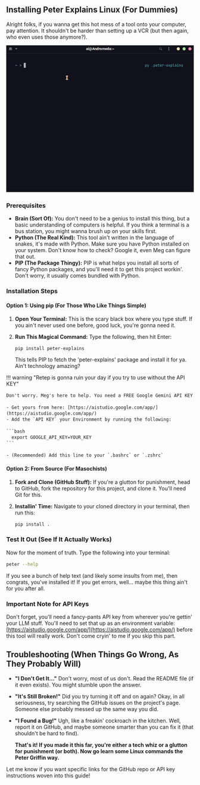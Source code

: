 ## Installing Peter Explains Linux (For Dummies)

Alright folks, if you wanna get this hot mess of a tool onto your computer, pay attention. It shouldn't be harder than setting up a VCR (but then again, who even uses those anymore?).

![Demo](assets/installation.gif)

### Prerequisites

-   **Brain (Sort Of):** You don't need to be a genius to install this thing, but a basic understanding of computers is helpful. If you think a terminal is a bus station, you might wanna brush up on your skills first.
-   **Python (The Real Kind):** This tool ain't written in the language of snakes, it's made with Python. Make sure you have Python installed on your system. Don't know how to check? Google it, even Meg can figure that out.
-   **PIP (The Package Thingy):** PIP is what helps you install all sorts of fancy Python packages, and you'll need it to get this project workin'. Don't worry, it usually comes bundled with Python.

### Installation Steps

#### Option 1: Using pip (For Those Who Like Things Simple)

1. **Open Your Terminal:** This is the scary black box where you type stuff. If you ain't never used one before, good luck, you're gonna need it.
2. **Run This Magical Command:** Type the following, then hit Enter:

    ```bash
    pip install peter-explains
    ```

    This tells PIP to fetch the 'peter-explains' package and install it for ya. Ain't technology amazing?

!!! warning "Retep is gonna ruin your day if you try to use without the API KEY"

    Don't worry. Meg's here to help. You need a FREE Google Gemini API KEY

    - Get yours from here: [https://aistudio.google.com/app/](https://aistudio.google.com/app/)
    - Add the `API KEY` your Environment by running the following:

    ```bash
      export GOOGLE_API_KEY=YOUR_KEY
    ```

    - (Recommended) Add this line to your `.bashrc` or `.zshrc`

#### Option 2: From Source (For Masochists)

1. **Fork and Clone (GitHub Stuff):** If you're a glutton for punishment, head to GitHub, fork the repository for this project, and clone it. You'll need Git for this.
2. **Installin' Time:** Navigate to your cloned directory in your terminal, then run this:

    ```bash
    pip install .
    ```

### Test It Out (See If It Actually Works)

Now for the moment of truth. Type the following into your terminal:

```bash
peter --help
```

If you see a bunch of help text (and likely some insults from me), then congrats, you've installed it! If you get errors, well... maybe this thing ain't for you after all.

### Important Note for API Keys

Don't forget, you'll need a fancy-pants API key from wherever you're gettin' your LLM stuff. You'll need to set that up as an environment variable: [https://aistudio.google.com/app/](https://aistudio.google.com/app/) before this tool will really work. Don't come cryin' to me if you skip this part.

## Troubleshooting (When Things Go Wrong, As They Probably Will)

-   **"I Don't Get It..."** Don't worry, most of us don't. Read the README file (if it even exists). You might stumble upon the answer.
-   **"It's Still Broken!"** Did you try turning it off and on again? Okay, in all seriousness, try searching the GitHub issues on the project's page. Someone else probably messed up the same way you did.
-   **"I Found a Bug!"** Ugh, like a freakin' cockroach in the kitchen. Well, report it on GitHub, and maybe someone smarter than you can fix it (that shouldn't be hard to find).

    **That's it! If you made it this far, you're either a tech whiz or a glutton for punishment (or both). Now go learn some Linux commands the Peter Griffin way.**

Let me know if you want specific links for the GitHub repo or API key instructions woven into this guide!
